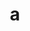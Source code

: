 ---
layout: cake
title:  a
type: cake
bannerimg: /banners/cakebanner
comic: cake_5.png
name: Perfect Day
hovertext: heh heh
next: "06"
prev: "04"
permalink: cakes/05/
---